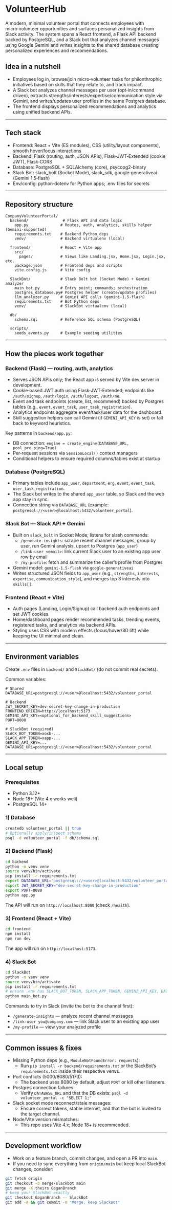 # VolunteerHub

A modern, minimal volunteer portal that connects employees with micro‑volunteer opportunities and surfaces personalized insights from Slack activity. The system spans a React frontend, a Flask API backend backed by PostgreSQL, and a Slack bot that analyzes channel messages using Google Gemini and writes insights to the shared database creating personalized experiences and reccomendations.

## Idea in a nutshell
- Employees log in, browse/join micro‑volunteer tasks for philonthrophic initiatives based on skills that they relate to, and track impact.
- A Slack bot analyzes channel messages per user (opt‑in/command driven), extracts strengths/interests/expertise/communication style via Gemini, and writes/updates user profiles in the same Postgres database.
- The frontend displays personalized recommendations and analytics using unified backend APIs.

---

## Tech stack
- Frontend: React + Vite (ES modules), CSS (utility/layout components), smooth hover/focus interactions
- Backend: Flask (routing, auth, JSON APIs), Flask‑JWT‑Extended (cookie JWT), Flask‑CORS
- Database: PostgreSQL + SQLAlchemy (core), psycopg2-binary
- Slack Bot: slack_bolt (Socket Mode), slack_sdk, google‑generativeai (Gemini 1.5‑flash)
- Env/config: python‑dotenv for Python apps; .env files for secrets

---

## Repository structure
```
CompanyVolunteerPortal/
  backend/               # Flask API and data logic
    app.py              # Routes, auth, analytics, skills helper (Gemini-supported)
    requirements.txt    # Backend Python deps
    venv/               # Backend virtualenv (local)

  frontend/             # React + Vite app
    src/
      pages/            # Views like Landing.jsx, Home.jsx, Login.jsx, etc.
    package.json        # Frontend deps and scripts
    vite.config.js      # Vite config

  SlackBot/             # Slack Bolt bot (Socket Mode) + Gemini analyzer
    main_bot.py         # Entry point; commands; orchestration
    postgres_database.py# Postgres helper (create/update profiles)
    llm_analyzer.py     # Gemini API calls (gemini-1.5-flash)
    requirements.txt    # Bot Python deps
    venv/               # SlackBot virtualenv (local)

  db/
    schema.sql          # Reference SQL schema (PostgreSQL)

  scripts/
    seeds_events.py     # Example seeding utilities
```

---

## How the pieces work together

### Backend (Flask) — routing, auth, analytics
- Serves JSON APIs only; the React app is served by Vite dev server in development.
- Cookie‑based JWT auth using Flask‑JWT‑Extended; endpoints like `/auth/signup`, `/auth/login`, `/auth/logout`, `/auth/me`.
- Event and task endpoints (create, list, recommend) backed by Postgres tables (e.g., `event`, `event_task`, `user_task_registration`).
- Analytics endpoints aggregate event/task/user data for the dashboard.
- Skill suggestion helpers can call Gemini (if `GEMINI_API_KEY` is set) or fall back to keyword heuristics.

Key patterns in `backend/app.py`:
- DB connection: `engine = create_engine(DATABASE_URL, pool_pre_ping=True)`
- Per‑request sessions via `SessionLocal()` context managers
- Conditional helpers to ensure required columns/tables exist at startup

### Database (PostgreSQL)
- Primary tables include `app_user`, `department`, `erg`, `event`, `event_task`, `user_task_registration`.
- The Slack bot writes to the shared `app_user` table, so Slack and the web app stay in sync.
- Connection string via `DATABASE_URL` (example: `postgresql://<user>@localhost:5432/volunteer_portal`).

### Slack Bot — Slack API + Gemini
- Built on `slack_bolt` in Socket Mode; listens for slash commands:
  - `/generate-insights`: scrape recent channel messages, group by user, run Gemini analysis, upsert to Postgres (`app_user`)
  - `/link-user <email>`: link current Slack user to an existing app user row by email
  - `/my-profile`: fetch and summarize the caller’s profile from Postgres
- Gemini model: `gemini-1.5-flash` via `google-generativeai`
- Writes structured JSON fields to `app_user` (e.g., `strengths`, `interests`, `expertise`, `communication_style`), and merges top 3 interests into `skills[]`.

### Frontend (React + Vite)
- Auth pages (Landing, Login/Signup) call backend auth endpoints and set JWT cookies.
- Home/dashboard pages render recommended tasks, trending events, registered tasks, and analytics via backend APIs.
- Styling uses CSS with modern effects (focus/hover/3D lift) while keeping the UI minimal and clean.

---

## Environment variables
Create `.env` files in `backend/` and `SlackBot/` (do not commit real secrets).

Common variables:
```
# Shared
DATABASE_URL=postgresql://<user>@localhost:5432/volunteer_portal

# Backend
JWT_SECRET_KEY=dev-secret-key-change-in-production
FRONTEND_ORIGIN=http://localhost:5173
GEMINI_API_KEY=<optional_for_backend_skill_suggestions>
PORT=8080

# SlackBot (required)
SLACK_BOT_TOKEN=xoxb-...
SLACK_APP_TOKEN=xapp-...
GEMINI_API_KEY=...
DATABASE_URL=postgresql://<user>@localhost:5432/volunteer_portal
```

---

## Local setup

### Prerequisites
- Python 3.12+
- Node 18+ (Vite 4.x works well)
- PostgreSQL 14+

### 1) Database
```bash
createdb volunteer_portal || true
# Optionally apply/inspect schema
psql -d volunteer_portal -f db/schema.sql
```

### 2) Backend (Flask)
```bash
cd backend
python -m venv venv
source venv/bin/activate
pip install -r requirements.txt
export DATABASE_URL="postgresql://<user>@localhost:5432/volunteer_portal"
export JWT_SECRET_KEY="dev-secret-key-change-in-production"
export PORT=8080
python app.py
```
The API will run on `http://localhost:8080` (check `/health`).

### 3) Frontend (React + Vite)
```bash
cd frontend
npm install
npm run dev
```
The app will run on `http://localhost:5173`.

### 4) Slack Bot
```bash
cd SlackBot
python -m venv venv
source venv/bin/activate
pip install -r requirements.txt
# ensure .env has SLACK_BOT_TOKEN, SLACK_APP_TOKEN, GEMINI_API_KEY, DATABASE_URL
python main_bot.py
```
Commands to try in Slack (invite the bot to the channel first):
- `/generate-insights` — analyze recent channel messages
- `/link-user you@company.com` — link Slack user to an existing app user
- `/my-profile` — view your analyzed profile

---

## Common issues & fixes
- Missing Python deps (e.g., `ModuleNotFoundError: requests`):
  - Run `pip install -r backend/requirements.txt` or the SlackBot’s `requirements.txt` inside their respective venvs.
- Port conflicts (5000/8080/5173):
  - The backend uses 8080 by default; adjust `PORT` or kill other listeners.
- Postgres connection failures:
  - Verify `DATABASE_URL` and that the DB exists: `psql -d volunteer_portal -c "SELECT 1;"`
- Slack socket mode reconnect/stale messages:
  - Ensure correct tokens, stable internet, and that the bot is invited to the target channel.
- Node/Vite version mismatches:
  - This repo uses Vite 4.x; Node 18+ is recommended.

---

## Development workflow
- Work on a feature branch, commit changes, and open a PR into `main`.
- If you need to sync everything from `origin/main` but keep local SlackBot changes, consider:
```bash
git fetch origin
git checkout -b merge-slackbot main
git merge -X theirs GaganBranch
# keep your SlackBot exactly
git checkout GaganBranch -- SlackBot
git add -A && git commit -m "Merge; keep SlackBot"
```

